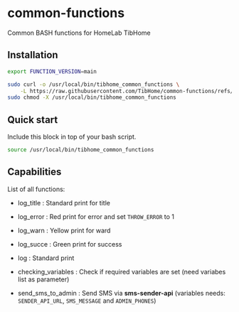 # common-functions
Common BASH functions for HomeLab TibHome

## Installation

```bash
export FUNCTION_VERSION=main

sudo curl -o /usr/local/bin/tibhome_common_functions \
    -L https://raw.githubusercontent.com/TibHome/common-functions/refs/heads/${FUNCTION_VERSION}/tibhome_functions.sh
sudo chmod -X /usr/local/bin/tibhome_common_functions
```

## Quick start

Include this block in top of your bash script.
```bash
source /usr/local/bin/tibhome_common_functions
```

## Capabilities

List of all functions:

- log_title : Standard print for title
- log_error : Red print for error and set `THROW_ERROR` to 1
- log_warn : Yellow print for ward
- log_succe : Green print for success
- log : Standard print

- checking_variables : Check if required variables are set (need variabes list as parameter)
- send_sms_to_admin : Send SMS via **sms-sender-api** (variables needs: `SENDER_API_URL`, `SMS_MESSAGE` and `ADMIN_PHONES`)